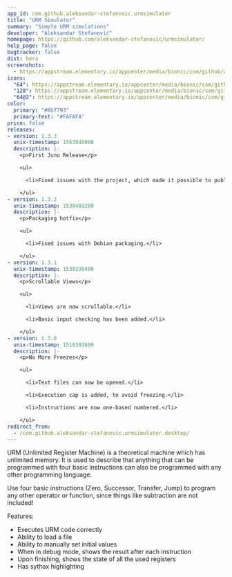 ```yaml
---
app_id: com.github.aleksandar-stefanovic.urmsimulator
title: "URM Simulator"
summary: "Simple URM simulations"
developer: "Aleksandar Stefanović"
homepage: https://github.com/aleksandar-stefanovic/urmsimulator/
help_page: false
bugtracker: false
dist: hera
screenshots:
  - https://appstream.elementary.io/appcenter/media/bionic/com/github/aleksandar-stefanovic.urmsimulator/AB3B98CF3794719ED25B59B9512FBB2C/screenshots/image-1_orig.png
icons:
  "64": https://appstream.elementary.io/appcenter/media/bionic/com/github/aleksandar-stefanovic.urmsimulator/AB3B98CF3794719ED25B59B9512FBB2C/icons/64x64/com.github.aleksandar-stefanovic.urmsimulator_com.github.aleksandar-stefanovic.urmsimulator.png
  "128": https://appstream.elementary.io/appcenter/media/bionic/com/github/aleksandar-stefanovic.urmsimulator/AB3B98CF3794719ED25B59B9512FBB2C/icons/128x128/com.github.aleksandar-stefanovic.urmsimulator_com.github.aleksandar-stefanovic.urmsimulator.png
  "64@2": https://appstream.elementary.io/appcenter/media/bionic/com/github/aleksandar-stefanovic.urmsimulator/AB3B98CF3794719ED25B59B9512FBB2C/icons/64x64@2/com.github.aleksandar-stefanovic.urmsimulator_com.github.aleksandar-stefanovic.urmsimulator.png
color:
  primary: "#8b7793"
  primary-text: "#FAFAFA"
price: false
releases:
- version: 1.3.3
  unix-timestamp: 1563840000
  description: |-
    <p>First Juno Release</p>

    <ul>

      <li>Fixed issues with the project, which made it possible to publish to AppCenter again. Big thanks to Ryo Nakano!</li>

    </ul>
- version: 1.3.2
  unix-timestamp: 1530403200
  description: |-
    <p>Packaging hotfix</p>

    <ul>

      <li>Fixed issues with Debian packaging.</li>

    </ul>
- version: 1.3.1
  unix-timestamp: 1530230400
  description: |-
    <p>Scrollable Views</p>

    <ul>

      <li>Views are now scrollable.</li>

      <li>Basic input checking has been added.</li>

    </ul>
- version: 1.3.0
  unix-timestamp: 1518393600
  description: |-
    <p>No More Freezes</p>

    <ul>

      <li>Text files can now be opened.</li>

      <li>Execution cap is added, to avoid freezing.</li>

      <li>Instructions are now one-based numbered.</li>

    </ul>
redirect_from:
  - /com.github.aleksandar-stefanovic.urmsimulator.desktop/
---
```


<p>URM (Unlimited Register Machine) is a theoretical machine which has unlimited memory. It is used to describe that anything that can be programmed with four basic instructions can also be programmed with any other programming language.</p>
<p>Use four basic instructions (Zero, Successor, Transfer, Jump) to program any other operator or function, since things like subtraction are not included!</p>
<p>Features:</p>
<ul>
  <li>Executes URM code correctly</li>
  <li>Ability to load a file</li>
  <li>Ability to manually set initial values</li>
  <li>When in debug mode, shows the result after each instruction</li>
  <li>Upon finishing, shows the state of all the used registers</li>
  <li>Has sythax highlighting</li>
</ul>